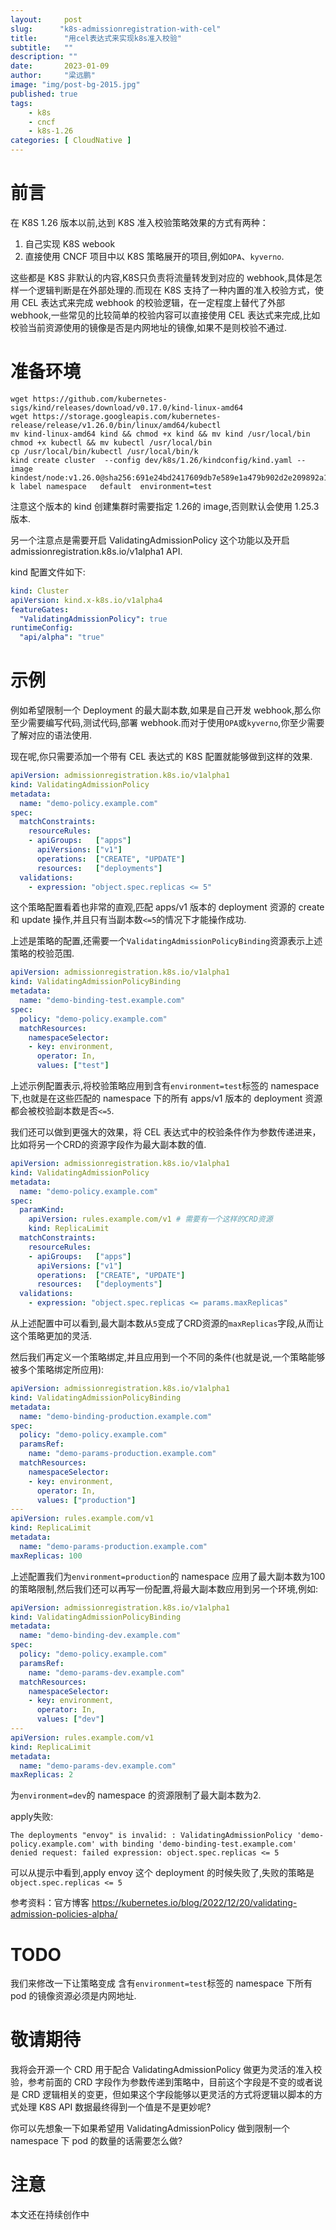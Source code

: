 ```yaml
---
layout:     post 
slug:      "k8s-admissionregistration-with-cel"
title:      "用cel表达式来实现k8s准入校验"
subtitle:   ""
description: ""
date:       2023-01-09
author:     "梁远鹏"
image: "img/post-bg-2015.jpg"
published: true
tags:
    - k8s
    - cncf
    - k8s-1.26
categories: [ CloudNative ]
---
```


# 前言  

在 K8S 1.26 版本以前,达到 K8S 准入校验策略效果的方式有两种：
1. 自己实现 K8S webook
2. 直接使用 CNCF 项目中以 K8S 策略展开的项目,例如`OPA`、`kyverno`.

这些都是 K8S 非默认的内容,K8S只负责将流量转发到对应的 webhook,具体是怎样一个逻辑判断是在外部处理的.而现在 K8S 支持了一种内置的准入校验方式，使用 CEL 表达式来完成 webhook 的校验逻辑，在一定程度上替代了外部 webhook,一些常见的比较简单的校验内容可以直接使用 CEL 表达式来完成,比如校验当前资源使用的镜像是否是内网地址的镜像,如果不是则校验不通过.

# 准备环境

```shell
wget https://github.com/kubernetes-sigs/kind/releases/download/v0.17.0/kind-linux-amd64
wget https://storage.googleapis.com/kubernetes-release/release/v1.26.0/bin/linux/amd64/kubectl
mv kind-linux-amd64 kind && chmod +x kind && mv kind /usr/local/bin
chmod +x kubectl && mv kubectl /usr/local/bin
cp /usr/local/bin/kubectl /usr/local/bin/k
kind create cluster  --config dev/k8s/1.26/kindconfig/kind.yaml --image kindest/node:v1.26.0@sha256:691e24bd2417609db7e589e1a479b902d2e209892a10ce375fab60a8407c7352
k label namespace   default  environment=test
```

注意这个版本的 kind 创建集群时需要指定 1.26的 image,否则默认会使用 1.25.3 版本.

另一个注意点是需要开启 ValidatingAdmissionPolicy 这个功能以及开启 admissionregistration.k8s.io/v1alpha1 API.

kind 配置文件如下:

```yaml
kind: Cluster
apiVersion: kind.x-k8s.io/v1alpha4
featureGates:
  "ValidatingAdmissionPolicy": true
runtimeConfig:
  "api/alpha": "true"
```

# 示例

例如希望限制一个 Deployment 的最大副本数,如果是自己开发 webhook,那么你至少需要编写代码,测试代码,部署 webhook.而对于使用`OPA`或`kyverno`,你至少需要了解对应的语法使用.

现在呢,你只需要添加一个带有 CEL 表达式的 K8S 配置就能够做到这样的效果.


```yaml
apiVersion: admissionregistration.k8s.io/v1alpha1
kind: ValidatingAdmissionPolicy
metadata:
  name: "demo-policy.example.com"
spec:
  matchConstraints:
    resourceRules:
    - apiGroups:   ["apps"]
      apiVersions: ["v1"]
      operations:  ["CREATE", "UPDATE"]
      resources:   ["deployments"]
  validations:
    - expression: "object.spec.replicas <= 5"
```  

这个策略配置看着也非常的直观,匹配 apps/v1 版本的 deployment 资源的 create 和 update 操作,并且只有当副本数`<=5`的情况下才能操作成功.

上述是策略的配置,还需要一个`ValidatingAdmissionPolicyBinding`资源表示上述策略的校验范围.

```yaml
apiVersion: admissionregistration.k8s.io/v1alpha1
kind: ValidatingAdmissionPolicyBinding
metadata:
  name: "demo-binding-test.example.com"
spec:
  policy: "demo-policy.example.com"
  matchResources:
    namespaceSelector:
    - key: environment,
      operator: In,
      values: ["test"]
```

上述示例配置表示,将校验策略应用到含有`environment=test`标签的 namespace 下,也就是在这些匹配的 namespace 下的所有 apps/v1 版本的 deployment 资源都会被校验副本数是否`<=5`.

我们还可以做到更强大的效果，将 CEL 表达式中的校验条件作为参数传递进来，比如将另一个CRD的资源字段作为最大副本数的值.

```yaml
apiVersion: admissionregistration.k8s.io/v1alpha1
kind: ValidatingAdmissionPolicy
metadata:
  name: "demo-policy.example.com"
spec:
  paramKind:
    apiVersion: rules.example.com/v1 # 需要有一个这样的CRD资源
    kind: ReplicaLimit
  matchConstraints:
    resourceRules:
    - apiGroups:   ["apps"]
      apiVersions: ["v1"]
      operations:  ["CREATE", "UPDATE"]
      resources:   ["deployments"]
  validations:
    - expression: "object.spec.replicas <= params.maxReplicas"
```  

从上述配置中可以看到,最大副本数从`5`变成了CRD资源的`maxReplicas`字段,从而让这个策略更加的灵活.

然后我们再定义一个策略绑定,并且应用到一个不同的条件(也就是说,一个策略能够被多个策略绑定所应用):

```yaml
apiVersion: admissionregistration.k8s.io/v1alpha1
kind: ValidatingAdmissionPolicyBinding
metadata:
  name: "demo-binding-production.example.com"
spec:
  policy: "demo-policy.example.com"
  paramsRef:
    name: "demo-params-production.example.com"
  matchResources:
    namespaceSelector:
    - key: environment,
      operator: In,
      values: ["production"]
---
apiVersion: rules.example.com/v1
kind: ReplicaLimit
metadata:
  name: "demo-params-production.example.com"
maxReplicas: 100
```

上述配置我们为`environment=production`的 namespace 应用了最大副本数为100的策略限制,然后我们还可以再写一份配置,将最大副本数应用到另一个环境,例如:

```yaml
apiVersion: admissionregistration.k8s.io/v1alpha1
kind: ValidatingAdmissionPolicyBinding
metadata:
  name: "demo-binding-dev.example.com"
spec:
  policy: "demo-policy.example.com"
  paramsRef:
    name: "demo-params-dev.example.com"
  matchResources:
    namespaceSelector:
    - key: environment,
      operator: In,
      values: ["dev"]
---
apiVersion: rules.example.com/v1
kind: ReplicaLimit
metadata:
  name: "demo-params-dev.example.com"
maxReplicas: 2
```

为`environment=dev`的 namespace 的资源限制了最大副本数为2.

apply失败:
```shell
The deployments "envoy" is invalid: : ValidatingAdmissionPolicy 'demo-policy.example.com' with binding 'demo-binding-test.example.com' denied request: failed expression: object.spec.replicas <= 5
```

可以从提示中看到,apply envoy 这个 deployment 的时候失败了,失败的策略是 `object.spec.replicas <= 5`


参考资料：官方博客 https://kubernetes.io/blog/2022/12/20/validating-admission-policies-alpha/

# TODO

我们来修改一下让策略变成 含有`environment=test`标签的 namespace 下所有 pod 的镜像资源必须是内网地址.

# 敬请期待

我将会开源一个 CRD 用于配合 ValidatingAdmissionPolicy 做更为灵活的准入校验，参考前面的 CRD 字段作为参数传递到策略中，目前这个字段是不变的或者说是 CRD 逻辑相关的变更，但如果这个字段能够以更灵活的方式将逻辑以脚本的方式处理 K8S API 数据最终得到一个值是不是更妙呢?

你可以先想象一下如果希望用 ValidatingAdmissionPolicy 做到限制一个 namespace 下 pod 的数量的话需要怎么做?


# 注意

本文还在持续创作中

